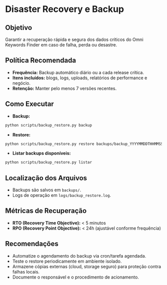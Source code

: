 # Disaster Recovery e Backup

## Objetivo
Garantir a recuperação rápida e segura dos dados críticos do Omni Keywords Finder em caso de falha, perda ou desastre.

## Política Recomendada
- **Frequência:** Backup automático diário ou a cada release crítica.
- **Itens incluídos:** blogs, logs, uploads, relatórios de performance e negócio.
- **Retenção:** Manter pelo menos 7 versões recentes.

## Como Executar
- **Backup:**
```bash
python scripts/backup_restore.py backup
```
- **Restore:**
```bash
python scripts/backup_restore.py restore backups/backup_YYYYMMDDTHHMMSS.zip
```
- **Listar backups disponíveis:**
```bash
python scripts/backup_restore.py listar
```

## Localização dos Arquivos
- Backups são salvos em `backups/`.
- Logs de operação em `logs/backup_restore.log`.

## Métricas de Recuperação
- **RTO (Recovery Time Objective):** < 5 minutos
- **RPO (Recovery Point Objective):** < 24h (ajustável conforme frequência)

## Recomendações
- Automatize o agendamento do backup via cron/tarefa agendada.
- Teste o restore periodicamente em ambiente isolado.
- Armazene cópias externas (cloud, storage seguro) para proteção contra falhas locais.
- Documente o responsável e o procedimento de acionamento. 
